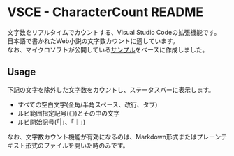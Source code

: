 VSCE - CharacterCount README
============================

文字数をリアルタイムでカウントする、Visual Studio Codeの拡張機能です。  
日本語で書かれたWeb小説の文字数カウントに適しています。  
なお、マイクロソフトが公開している[サンプル](https://github.com/Microsoft/vscode-wordcount)をベースに作成しました。

## Usage

下記の文字を除外した文字数をカウントし、ステータスバーに表示します。

* すべての空白文字(全角/半角スペース、改行、タブ)
* ルビ範囲指定記号(《》)とその中の文字
* ルビ開始記号(「|」、「｜」)

なお、文字数カウント機能が有効になるのは、Markdown形式またはプレーンテキスト形式のファイルを開いた時のみです。
